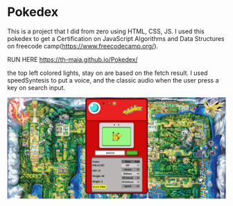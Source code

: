 # Pokedex
This is a project that I did from zero using HTML, CSS, JS. I used this pokedex to get a Certification on JavaScript Algorithms and Data Structures on freecode camp(https://www.freecodecamp.org/).

RUN HERE https://th-maia.github.io/Pokedex/

the top left colored lights, stay on are based on the fetch result.
I used speedSyntesis to put a voice, and the classic audio when the user press a key on search input.

![alt text](./src/img.jpg)

